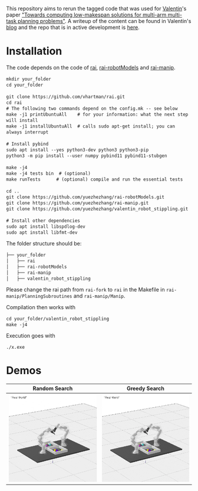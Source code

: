 This repository aims to rerun the tagged code that was used for [Valentin](https://vhartmann.com/)'s paper ["Towards computing low-makespan solutions for multi-arm multi-task planning problems"](https://arxiv.org/abs/2305.17527). A writeup of the content can be found in Valentin's [blog](https://vhartmann.com/low-makespan-tamp/) and the repo that is in active development is [here](https://github.com/vhartman/24-data-gen/tree/master). 

# Installation 
The code depends on the code of [rai](https://github.com/vhartman/rai), [rai-robotModels](https://github.com/vhartman/rai-robotModels) and [rai-manip](https://github.com/vhartman/rai-manip).

```
mkdir your_folder
cd your_folder

git clone https://github.com/vhartman/rai.git
cd rai
# The following two commands depend on the config.mk -- see below
make -j1 printUbuntuAll    # for your information: what the next step will install
make -j1 installUbuntuAll  # calls sudo apt-get install; you can always interrupt

# Install pybind
sudo apt install --yes python3-dev python3 python3-pip
python3 -m pip install --user numpy pybind11 pybind11-stubgen

make -j4
make -j4 tests bin  # (optional) 
make runTests      # (optional) compile and run the essential tests

cd ..
git clone https://github.com/yuezhezhang/rai-robotModels.git
git clone https://github.com/yuezhezhang/rai-manip.git 
git clone https://github.com/yuezhezhang/valentin_robot_stippling.git

# Install other dependencies
sudo apt install libspdlog-dev
sudo apt install libfmt-dev
```

The folder structure should be:
```
├── your_folder
│   ├── rai
│   ├── rai-robotModels
│   ├── rai-manip
│   ├── valentin_robot_stippling
```

Please change the rai path from `rai-fork` to `rai` in the Makefile in `rai-manip/PlanningSubroutines` and `rai-manip/Manip`.

Compilation then works with
```
cd your_folder/valentin_robot_stippling
make -j4
```
Execution goes with
```
./x.exe
```

# Demos

| Random Search | Greedy Search |
|---|---|
<img src="./video/bin_picking/random_search.gif" alt="005" style="zoom: 70%;" /> | <img src="./video/bin_picking/greedy_search.gif" alt="004" style="zoom: 70%;" /> |


